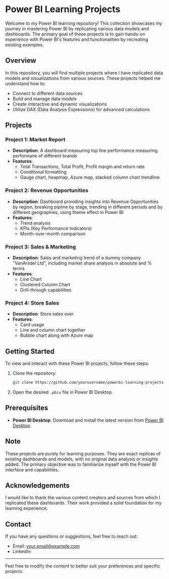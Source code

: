 # Power BI Learning Projects

Welcome to my Power BI learning repository! This collection showcases my journey in mastering Power BI by replicating various data models and dashboards. The primary goal of these projects is to gain hands-on experience with Power BI's features and functionalities by recreating existing examples.

## Overview

In this repository, you will find multiple projects where I have replicated data models and visualizations from various sources. These projects helped me understand how to:

- Connect to different data sources
- Build and manage data models
- Create interactive and dynamic visualizations
- Utilize DAX (Data Analysis Expressions) for advanced calculations

## Projects

### Project 1: Market Report
- **Description**: A dashboard measuring top line performance measuring performane of different brands
- **Features**:
  - Total Transactions, Total Profit, Profit margin and return rate
  - Conditional formatting
  - Gauge chart, heapmap, Azure map, stacked column chart trendline

### Project 2: Revenue Opportunities
- **Description**: Dashboard providing insights into Revenue Opportunities by region, breaking pipline  by stage, trending in different periods and by different geographies, using theme effect in Power BI
- **Features**:
  - Trend analysis
  - KPIs (Key Performance Indicators)
  - Month-over-month comparison

### Project 3: Sales & Marketing
- **Description**: Sales and marketing trend of a dummy company "VanArsdel Ltd",  including market share analysis in absolute and % terms
- **Features**:
  - Line Chart
  - Clustered Column Chart
  - Drill-through capabilities

### Project 4: Store Sales
- **Description**: Store sales over
- **Features**:
  - Card usage
  - Line and column chart together
  - Bubble chart along with Azure map


## Getting Started

To view and interact with these Power BI projects, follow these steps:

1. Clone the repository:
   ```sh
   git clone https://github.com/yourusername/powerbi-learning-projects.git
   ```
2. Open the desired `.pbix` file in Power BI Desktop.

## Prerequisites

- **Power BI Desktop**: Download and install the latest version from [Power BI Desktop](https://powerbi.microsoft.com/desktop/).

## Note

These projects are purely for learning purposes. They are exact replicas of existing dashboards and models, with no original data analysis or insights added. The primary objective was to familiarize myself with the Power BI interface and capabilities.

## Acknowledgements

I would like to thank the various content creators and sources from which I replicated these dashboards. Their work provided a solid foundation for my learning experience.

## Contact

If you have any questions or suggestions, feel free to reach out:

- Email: your.email@example.com
- LinkedIn: 

---

Feel free to modify the content to better suit your preferences and specific projects.

